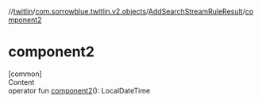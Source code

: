 //[twitlin](../../index.md)/[com.sorrowblue.twitlin.v2.objects](../index.md)/[AddSearchStreamRuleResult](index.md)/[component2](component2.md)



# component2  
[common]  
Content  
operator fun [component2](component2.md)(): LocalDateTime  



